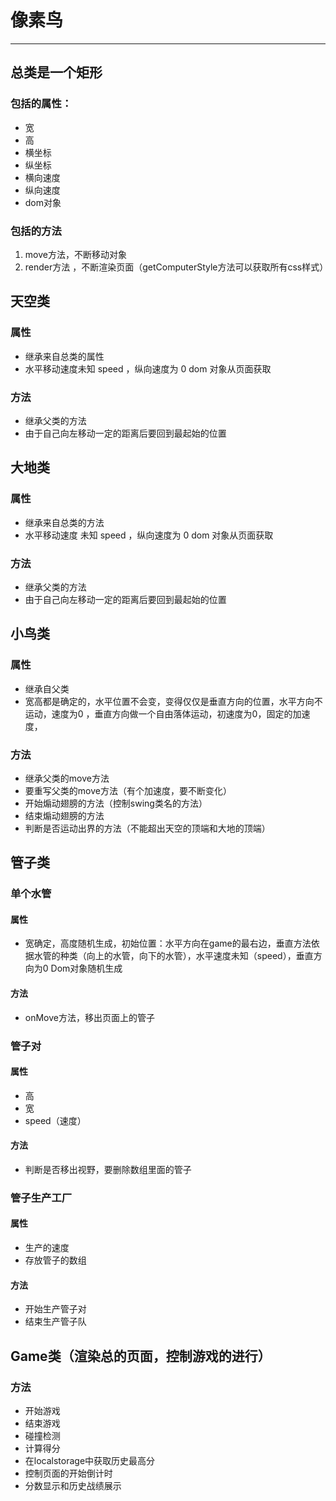 # 像素鸟
----------

## 总类是一个矩形
### 包括的属性：
- 宽
- 高
- 横坐标
- 纵坐标
- 横向速度
- 纵向速度
- dom对象

### 包括的方法
1. move方法，不断移动对象
2. render方法 ，不断渲染页面（getComputerStyle方法可以获取所有css样式）

## 天空类
### 属性
- 继承来自总类的属性
- 水平移动速度未知 speed ，纵向速度为 0 dom 对象从页面获取
### 方法
- 继承父类的方法
- 由于自己向左移动一定的距离后要回到最起始的位置

## 大地类
### 属性
- 继承来自总类的方法
- 水平移动速度 未知 speed ，纵向速度为 0 dom 对象从页面获取
### 方法
- 继承父类的方法
- 由于自己向左移动一定的距离后要回到最起始的位置

## 小鸟类
### 属性
- 继承自父类
- 宽高都是确定的，水平位置不会变，变得仅仅是垂直方向的位置，水平方向不运动，速度为0 ，垂直方向做一个自由落体运动，初速度为0，固定的加速度，
### 方法
- 继承父类的move方法
- 要重写父类的move方法（有个加速度，要不断变化）
- 开始煽动翅膀的方法（控制swing类名的方法）
- 结束煽动翅膀的方法
- 判断是否运动出界的方法（不能超出天空的顶端和大地的顶端）

## 管子类
### 单个水管
#### 属性
- 宽确定，高度随机生成，初始位置：水平方向在game的最右边，垂直方法依据水管的种类（向上的水管，向下的水管），水平速度未知（speed），垂直方向为0  Dom对象随机生成
#### 方法
- onMove方法，移出页面上的管子

### 管子对
#### 属性
- 高
- 宽
- speed（速度）

#### 方法
- 判断是否移出视野，要删除数组里面的管子

### 管子生产工厂
#### 属性
- 生产的速度
- 存放管子的数组

#### 方法
- 开始生产管子对
- 结束生产管子队

## Game类（渲染总的页面，控制游戏的进行）
### 方法
- 开始游戏
- 结束游戏
- 碰撞检测
- 计算得分
- 在localstorage中获取历史最高分
- 控制页面的开始倒计时
- 分数显示和历史战绩展示